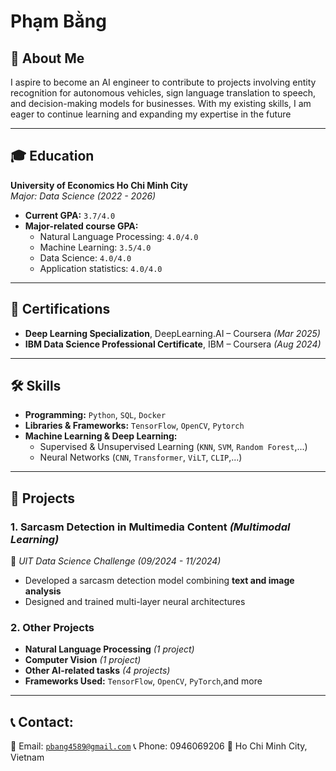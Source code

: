 # Phạm Bằng

## 🚀 About Me

 I aspire to become an AI engineer
 to contribute to projects involving
 entity recognition for autonomous
 vehicles, sign language translation
 to speech, and decision-making
 models for businesses. With my
 existing skills, I am eager to
 continue learning and expanding
 my expertise in the future

---

## 🎓 Education

**University of Economics Ho Chi Minh City**  
*Major: Data Science (2022 - 2026)*  

- **Current GPA:** `3.7/4.0`  
- **Major-related course GPA:**  
  - Natural Language Processing: `4.0/4.0`  
  - Machine Learning: `3.5/4.0`
  - Data Science: `4.0/4.0`
  -  Application statistics: `4.0/4.0`

---

## 📜 Certifications

- **Deep Learning Specialization**, DeepLearning.AI – Coursera *(Mar 2025)*  
- **IBM Data Science Professional Certificate**, IBM – Coursera *(Aug 2024)*  

---

## 🛠 Skills

- **Programming:** `Python`, `SQL`, `Docker`  
- **Libraries & Frameworks:** `TensorFlow`, `OpenCV`, `Pytorch`  
- **Machine Learning & Deep Learning:**  
  - Supervised & Unsupervised Learning (`KNN`, `SVM`, `Random Forest`,...)  
  - Neural Networks (`CNN`, `Transformer`, `ViLT`, `CLIP`,...)  

---

## 📂 Projects

### 1. **Sarcasm Detection in Multimedia Content** *(Multimodal Learning)*  
📌 *UIT Data Science Challenge (09/2024 - 11/2024)*  

- Developed a sarcasm detection model combining **text and image analysis**  
- Designed and trained multi-layer neural architectures  

### 2. **Other Projects**  

- **Natural Language Processing** *(1 project)*  
- **Computer Vision** *(1 project)*  
- **Other AI-related tasks** *(4 projects)*  
- **Frameworks Used:** `TensorFlow`, `OpenCV`, `PyTorch`,and more  

---

## 📞 Contact:

📧 Email: [`pbang4589@gmail.com`](mailto:pbang4589@gmail.com)
📞 Phone: 0946069206
📍 Ho Chi Minh City, Vietnam

